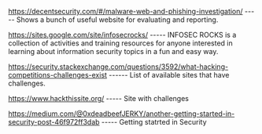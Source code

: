 https://decentsecurity.com/#/malware-web-and-phishing-investigation/ ----- Shows a bunch of useful website for evaluating and reporting.

https://sites.google.com/site/infosecrocks/ ----- 
INFOSEC ROCKS is a collection of activities and training resources for anyone interested in learning about information security topics in a fun and easy way.

https://security.stackexchange.com/questions/3592/what-hacking-competitions-challenges-exist ------ List of available sites that have challenges.

https://www.hackthissite.org/ ----- Site with challenges

https://medium.com/@0xdeadbeefJERKY/another-getting-started-in-security-post-46f972ff3dab ----- Getting statrted in Security


